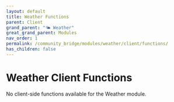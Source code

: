 ```yaml
---
layout: default
title: Weather Functions
parent: Client
grand_parent: "🌤️ Weather"
great_grand_parent: Modules
nav_order: 1
permalink: /community_bridge/modules/weather/client/functions/
has_children: false
---
```


# Weather Client Functions
No client-side functions available for the Weather module.
